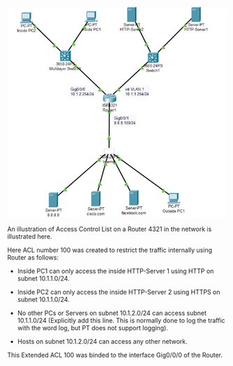 ![](ACL.png)

An illustration of Access Control List on a Router 4321 in the network is illustrated here.

Here ACL number 100 was created to restrict the traffic internally using Router as follows:

- Inside PC1 can only access the inside HTTP-Server 1 using HTTP on subnet 10.1.1.0/24.

- Inside PC2 can only access the inside HTTP-Server 2 using HTTPS on subnet 10.1.1.0/24.
 
- No other PCs or Servers on subnet 10.1.2.0/24 can access subnet 10.1.1.0/24 (Explicitly add this line. This is normally done to log the traffic with the word log, but PT does not support logging).
 
- Hosts on subnet 10.1.2.0/24 can access any other network.
 
This Extended ACL 100 was binded to the interface Gig0/0/0 of the Router.
